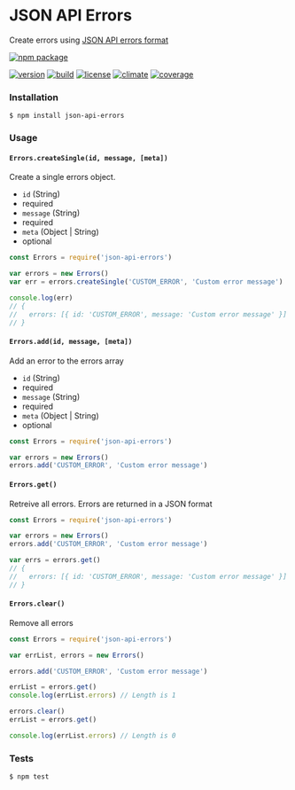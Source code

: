 # JSON API Errors

Create errors using [JSON API errors format](http://jsonapi.org/format/#errors)

[![npm package](https://nodei.co/npm/json-api-errors.png?downloads=true&downloadRank=true&stars=true)][package]


[![version](https://img.shields.io/npm/v/json-api-errors.svg?style=flat-square)][version]
[![build](https://img.shields.io/travis/theworkflow/json-api-errors/master.svg?style=flat-square)][build]
[![license](https://img.shields.io/badge/license-MIT-blue.svg?style=flat-square)][license]
[![climate](https://img.shields.io/codeclimate/github/theworkflow/json-api-errors.svg?style=flat-square)][climate]
[![coverage](https://img.shields.io/codeclimate/coverage/github/theworkflow/json-api-errors.svg?style=flat-square)][coverage]

### Installation

`$ npm install json-api-errors`

### Usage

#### `Errors.createSingle(id, message, [meta])`

Create a single errors object.

- `id` (String)
 - required
- `message` (String)
 - required
- `meta` (Object | String)
 - optional

```javascript
const Errors = require('json-api-errors')

var errors = new Errors()
var err = errors.createSingle('CUSTOM_ERROR', 'Custom error message')

console.log(err)
// {
//   errors: [{ id: 'CUSTOM_ERROR', message: 'Custom error message' }]
// }
```

#### `Errors.add(id, message, [meta])`

Add an error to the errors array

- `id` (String)
 - required
- `message` (String)
 - required
- `meta` (Object | String)
 - optional

```javascript
const Errors = require('json-api-errors')

var errors = new Errors()
errors.add('CUSTOM_ERROR', 'Custom error message')
```

#### `Errors.get()`

Retreive all errors. Errors are returned in a JSON format

```javascript
const Errors = require('json-api-errors')

var errors = new Errors()
errors.add('CUSTOM_ERROR', 'Custom error message')

var errs = errors.get()
// {
//   errors: [{ id: 'CUSTOM_ERROR', message: 'Custom error message' }]
// }
```

#### `Errors.clear()`

Remove all errors

```javascript
const Errors = require('json-api-errors')

var errList, errors = new Errors()

errors.add('CUSTOM_ERROR', 'Custom error message')

errList = errors.get()
console.log(errList.errors) // Length is 1

errors.clear()
errList = errors.get()

console.log(errList.errors) // Length is 0
```

### Tests

`$ npm test`

[package]: https://nodei.co/npm/json-api-errors
[version]: https://www.npmjs.com/package/json-api-errors
[build]: https://travis-ci.org/theworkflow/api-util
[license]: https://raw.githubusercontent.com/theworkflow/json-api-errors/master/LICENSE
[climate]: https://codeclimate.com/github/theworkflow/json-api-errors
[coverage]: https://codeclimate.com/github/theworkflow/json-api-errors/coverage